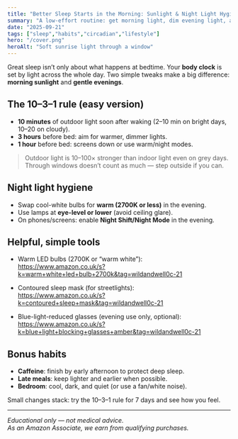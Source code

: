 ```yaml
---
title: "Better Sleep Starts in the Morning: Sunlight & Night Light Hygiene"
summary: "A low-effort routine: get morning light, dim evening light, and watch your sleep improve."
date: "2025-09-21"
tags: ["sleep","habits","circadian","lifestyle"]
hero: "/cover.png"
heroAlt: "Soft sunrise light through a window"
---
```


Great sleep isn’t only about what happens at bedtime. Your **body clock** is set by light across the whole day. Two simple tweaks make a big difference: **morning sunlight** and **gentle evenings**.

## The 10–3–1 rule (easy version)
- **10 minutes** of outdoor light soon after waking (2–10 min on bright days, 10–20 on cloudy).  
- **3 hours** before bed: aim for warmer, dimmer lights.  
- **1 hour** before bed: screens down or use warm/night modes.

> Outdoor light is 10–100× stronger than indoor light even on grey days. Through windows doesn’t count as much — step outside if you can.

## Night light hygiene
- Swap cool-white bulbs for **warm (2700K or less)** in the evening.  
- Use lamps at **eye-level or lower** (avoid ceiling glare).  
- On phones/screens: enable **Night Shift/Night Mode** in the evening.

## Helpful, simple tools
- Warm LED bulbs (2700K or “warm white”):  
  https://www.amazon.co.uk/s?k=warm+white+led+bulb+2700k&tag=wildandwell0c-21

- Contoured sleep mask (for streetlights):  
  https://www.amazon.co.uk/s?k=contoured+sleep+mask&tag=wildandwell0c-21

- Blue-light-reduced glasses (evening use only, optional):  
  https://www.amazon.co.uk/s?k=blue+light+blocking+glasses+amber&tag=wildandwell0c-21

## Bonus habits
- **Caffeine**: finish by early afternoon to protect deep sleep.  
- **Late meals**: keep lighter and earlier when possible.  
- **Bedroom**: cool, dark, and quiet (or use a fan/white noise).

Small changes stack: try the 10–3–1 rule for 7 days and see how you feel.

---

*Educational only — not medical advice.*  
*As an Amazon Associate, we earn from qualifying purchases.*
